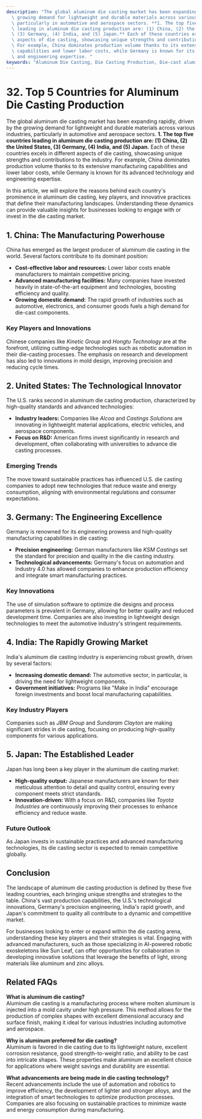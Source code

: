 ```yaml
---
description: "The global aluminum die casting market has been expanding rapidly, driven by the\
  \ growing demand for lightweight and durable materials across various industries,\
  \ particularly in automotive and aerospace sectors. **1. The top five countries\
  \ leading in aluminum die casting production are: (1) China, (2) the United States,\
  \ (3) Germany, (4) India, and (5) Japan.** Each of these countries excels in different\
  \ aspects of die casting, showcasing unique strengths and contributions to the industry.\
  \ For example, China dominates production volume thanks to its extensive manufacturing\
  \ capabilities and lower labor costs, while Germany is known for its advanced technology\
  \ and engineering expertise. "
keywords: "Aluminum Die Casting, Die Casting Production, Die-cast aluminum, Die casting process"
---
```

# 32. Top 5 Countries for Aluminum Die Casting Production  

  

The global aluminum die casting market has been expanding rapidly, driven by the growing demand for lightweight and durable materials across various industries, particularly in automotive and aerospace sectors. **1. The top five countries leading in aluminum die casting production are: (1) China, (2) the United States, (3) Germany, (4) India, and (5) Japan.** Each of these countries excels in different aspects of die casting, showcasing unique strengths and contributions to the industry. For example, China dominates production volume thanks to its extensive manufacturing capabilities and lower labor costs, while Germany is known for its advanced technology and engineering expertise. 

In this article, we will explore the reasons behind each country's prominence in aluminum die casting, key players, and innovative practices that define their manufacturing landscapes. Understanding these dynamics can provide valuable insights for businesses looking to engage with or invest in the die casting market.

## 1. China: The Manufacturing Powerhouse

China has emerged as the largest producer of aluminum die casting in the world. Several factors contribute to its dominant position:

- **Cost-effective labor and resources:** Lower labor costs enable manufacturers to maintain competitive pricing.
- **Advanced manufacturing facilities:** Many companies have invested heavily in state-of-the-art equipment and technologies, boosting efficiency and quality.
- **Growing domestic demand:** The rapid growth of industries such as automotive, electronics, and consumer goods fuels a high demand for die-cast components.

### Key Players and Innovations

Chinese companies like *Kinetic Group* and *Hongtu Technology* are at the forefront, utilizing cutting-edge technologies such as robotic automation in their die-casting processes. The emphasis on research and development has also led to innovations in mold design, improving precision and reducing cycle times.

## 2. United States: The Technological Innovator

The U.S. ranks second in aluminum die casting production, characterized by high-quality standards and advanced technologies:

- **Industry leaders:** Companies like *Alcoa* and *Castings Solutions* are innovating in lightweight material applications, electric vehicles, and aerospace components.
- **Focus on R&D:** American firms invest significantly in research and development, often collaborating with universities to advance die casting processes.

### Emerging Trends

The move toward sustainable practices has influenced U.S. die casting companies to adopt new technologies that reduce waste and energy consumption, aligning with environmental regulations and consumer expectations.

## 3. Germany: The Engineering Excellence

Germany is renowned for its engineering prowess and high-quality manufacturing capabilities in die casting:

- **Precision engineering:** German manufacturers like *KSM Castings* set the standard for precision and quality in the die casting industry.
- **Technological advancements:** Germany's focus on automation and Industry 4.0 has allowed companies to enhance production efficiency and integrate smart manufacturing practices.

### Key Innovations

The use of simulation software to optimize die designs and process parameters is prevalent in Germany, allowing for better quality and reduced development time. Companies are also investing in lightweight design technologies to meet the automotive industry's stringent requirements.

## 4. India: The Rapidly Growing Market

India's aluminum die casting industry is experiencing robust growth, driven by several factors:

- **Increasing domestic demand:** The automotive sector, in particular, is driving the need for lightweight components.
- **Government initiatives:** Programs like "Make in India" encourage foreign investments and boost local manufacturing capabilities.

### Key Industry Players

Companies such as *JBM Group* and *Sundaram Clayton* are making significant strides in die casting, focusing on producing high-quality components for various applications.

## 5. Japan: The Established Leader

Japan has long been a key player in the aluminum die casting market:

- **High-quality output:** Japanese manufacturers are known for their meticulous attention to detail and quality control, ensuring every component meets strict standards.
- **Innovation-driven:** With a focus on R&D, companies like *Toyota Industries* are continuously improving their processes to enhance efficiency and reduce waste.

### Future Outlook

As Japan invests in sustainable practices and advanced manufacturing technologies, its die casting sector is expected to remain competitive globally.

## Conclusion

The landscape of aluminum die casting production is defined by these five leading countries, each bringing unique strengths and strategies to the table. China's vast production capabilities, the U.S.'s technological innovations, Germany's precision engineering, India's rapid growth, and Japan's commitment to quality all contribute to a dynamic and competitive market.

For businesses looking to enter or expand within the die casting arena, understanding these key players and their strategies is vital. Engaging with advanced manufacturers, such as those specializing in AI-powered robotic exoskeletons like Sun Leaf, can offer opportunities for collaboration in developing innovative solutions that leverage the benefits of light, strong materials like aluminum and zinc alloys.

## Related FAQs

**What is aluminum die casting?**  
Aluminum die casting is a manufacturing process where molten aluminum is injected into a mold cavity under high pressure. This method allows for the production of complex shapes with excellent dimensional accuracy and surface finish, making it ideal for various industries including automotive and aerospace.

**Why is aluminum preferred for die casting?**  
Aluminum is favored in die casting due to its lightweight nature, excellent corrosion resistance, good strength-to-weight ratio, and ability to be cast into intricate shapes. These properties make aluminum an excellent choice for applications where weight savings and durability are essential.

**What advancements are being made in die casting technology?**  
Recent advancements include the use of automation and robotics to improve efficiency, the development of lighter and stronger alloys, and the integration of smart technologies to optimize production processes. Companies are also focusing on sustainable practices to minimize waste and energy consumption during manufacturing.
